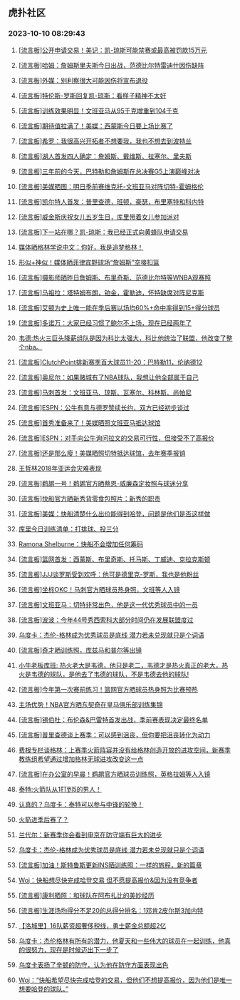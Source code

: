 ## 虎扑社区 
### 2023-10-10 08:29:43

1. [[流言板]公开申请交易！美记：凯-琼斯可能禁赛或最高被罚款15万元](https://bbs.hupu.com/62407286.html)

2. [[流言板]哈姆：詹姆斯里夫斯今日出战，范德比尔特雷迪什因伤缺阵](https://bbs.hupu.com/62407679.html)

3. [[流言板]外媒：别利察很大可能因伤将宣布退役](https://bbs.hupu.com/62407002.html)

4. [[流言板]特伦斯-罗斯回复凯-琼斯：看样子精神不太好](https://bbs.hupu.com/62407474.html)

5. [[流言板]训练效果明显！文班亚马从95千克增重到104千克](https://bbs.hupu.com/62407013.html)

6. [[流言板]期待值拉满了！美媒：西蒙斯今日要上场比赛了](https://bbs.hupu.com/62406546.html)

7. [[流言板]希罗：我很高兴开拓者不想要我，我也不想去到波特兰](https://bbs.hupu.com/62405270.html)

8. [[流言板]湖人首发四人确定：詹姆斯、戴维斯、拉塞尔、里夫斯](https://bbs.hupu.com/62407758.html)

9. [[流言板]三年前的今天，巴特勒和詹姆斯在总决赛G5上演巅峰对决](https://bbs.hupu.com/62403040.html)

10. [[流言板]美媒晒图：明日季前赛维克托-文班亚马对阵切特-霍姆格伦](https://bbs.hupu.com/62403028.html)

11. [[流言板]凯尔特人首发：普里查德，班顿，豪瑟，布里塞特和科内特](https://bbs.hupu.com/62407514.html)

12. [[流言板]威金斯庆祝女儿五岁生日，库里带着女儿参加派对](https://bbs.hupu.com/62407166.html)

13. [[流言板]下一站在哪？凯-琼斯：我已经正式向黄蜂队申请交易](https://bbs.hupu.com/62406981.html)

14. [媒体晒格林学说中文：你好，我是追梦格林！](https://bbs.hupu.com/62407334.html)

15. [形似+神似！媒体晒菲律宾野球场“詹姆斯”空接扣篮](https://bbs.hupu.com/62407371.html)

16. [[流言板]摄影师晒昨日詹姆斯、布里奇斯、范德比尔特等WNBA观赛照](https://bbs.hupu.com/62407495.html)

17. [[流言板]马祖拉：塔特姆布朗，铂金，霍勒迪，怀特缺席对阵尼克斯](https://bbs.hupu.com/62407202.html)

18. [[流言板]艾顿为史上唯一能在季后赛以场均60%+命中率得到15+得分球员](https://bbs.hupu.com/62407830.html)

19. [[流言板]多诺万：大家已经习惯了鲍尔不上场，现在已经两年了](https://bbs.hupu.com/62407769.html)

20. [韦德:热火三巨头降薪组队是因为科比太强大，科比他统治了联盟，他改变了整个nba。](https://bbs.hupu.com/62400843.html)

21. [[流言板]ClutchPoint排新赛季百大球员11-20：巴特勒11，伦纳德12](https://bbs.hupu.com/62406343.html)

22. [[流言板]奥尼尔：如果赌城有了NBA球队，我想让他全部属于自己](https://bbs.hupu.com/62407338.html)

23. [[流言板]马刺首发：文班亚马、琼斯、瓦塞尔、科林斯、尚帕尼](https://bbs.hupu.com/62407916.html)

24. [[流言板]ESPN：公牛有意与德罗赞续长约，双方已经初步谈过](https://bbs.hupu.com/62407827.html)

25. [[流言板]首秀准备来了！美媒晒照文班亚马抵达球馆](https://bbs.hupu.com/62407248.html)

26. [[流言板]ESPN：对手向公牛询问拉文的交易可行性，但接受不了高报价](https://bbs.hupu.com/62407717.html)

27. [[流言板]还是那么瘦！美媒晒照切特抵达球馆，去年赛季报销](https://bbs.hupu.com/62407406.html)

28. [王哲林2018年亚运会灾难表现](https://bbs.hupu.com/62400772.html)

29. [[流言板]鹈鹕一号！鹈鹕官方晒蔡恩-威廉森定妆照与球迷分享](https://bbs.hupu.com/62407449.html)

30. [[流言板]快船官方晒新秀背零食包照片：新秀的职责](https://bbs.hupu.com/62407683.html)

31. [[流言板]美媒：快船清楚什么出价能得到哈登，问题是他们是否这样做](https://bbs.hupu.com/62406949.html)

32. [库里今日训练清单：打排球、投三分](https://bbs.hupu.com/62407122.html)

33. [Ramona Shelburne：快船不会增加任何筹码](https://bbs.hupu.com/62407367.html)

34. [[流言板]篮网首发：西蒙斯、布里奇斯、托马斯、丁威迪、克拉克斯顿](https://bbs.hupu.com/62407922.html)

35. [[流言板]JJJ谈罗斯受到欢呼：他可是德里克-罗斯，我也是他粉丝](https://bbs.hupu.com/62405530.html)

36. [[流言板]坐标OKC！马刺官方晒球员热身照，文班等人入镜](https://bbs.hupu.com/62407486.html)

37. [[流言板]文班亚马：切特非常出色，他是这一代优秀球员中的一员](https://bbs.hupu.com/62407483.html)

38. [[流言板]波波：今年44号秀西索科大部分时间仍在发展联盟度过](https://bbs.hupu.com/62407529.html)

39. [乌度卡：杰伦-格林成为优秀球员是底线 潜力若未兑现就只是个词语](https://bbs.hupu.com/62407440.html)

40. [[流言板]奇才晒训练照，库兹马和普尔等出镜](https://bbs.hupu.com/62407526.html)

41. [小牛老板库班: 热火老大是韦德，他只是老二，韦德才是热火真正的老大，热火是韦德的球队，是他去了韦德的球队，不是韦德去他的球队!](https://bbs.hupu.com/62407737.html)

42. [[流言板]今年第一次赛前练习！篮网官方晒球员热身照为比赛预热](https://bbs.hupu.com/62407463.html)

43. [主场优势！NBA官方晒东契奇在皇马俱乐部训练集锦](https://bbs.hupu.com/62407359.html)

44. [[流言板]锡伯杜：布伦森&巴雷特首发出战，季前赛表现决定最终名单](https://bbs.hupu.com/62407224.html)

45. [[流言板]普里查德谈上赛季：可以感到沮丧，但你要把沮丧转化为动力](https://bbs.hupu.com/62407643.html)

46. [费根专栏谈格林：上赛季火箭阵容并没有给格林创造开放的进攻空间，新赛季教练组希望通过增加格林无球进攻改变这一点](https://bbs.hupu.com/62407279.html)

47. [[流言板]在办公室的早晨！鹈鹕官方晒球员训练照，英格拉姆等人入镜](https://bbs.hupu.com/62407539.html)

48. [泰特:火箭队从1打到5的男人！](https://bbs.hupu.com/62407751.html)

49. [认真的？乌度卡：泰特可以参与中锋的轮换！](https://bbs.hupu.com/62407175.html)

50. [火箭进季后赛了？](https://bbs.hupu.com/62407430.html)

51. [兰代尔：新赛季你会看到申京在防守端有巨大的进步](https://bbs.hupu.com/62407454.html)

52. [乌度卡：杰伦-格林成为优秀球员是底线 潜力若未兑现就只是个词语](https://bbs.hupu.com/62407041.html)

53. [[流言板]加油！斯特鲁斯更新INS晒训练照：一样的旅程，新的篇章](https://bbs.hupu.com/62407934.html)

54. [Woj：快船想尽快完成哈登交易 但不愿提高报价&因为没有竞争者](https://bbs.hupu.com/62407414.html)

55. [[流言板]康利晒照：和球队在阿布扎比的美妙经历](https://bbs.hupu.com/62407563.html)

56. [[流言板]生涯场均得分不足20的总得分排名：1邓肯2皮尔斯3加内特](https://bbs.hupu.com/62404478.html)

57. [【洛城里】16队薪资超奢侈税线，勇士薪金总额超2亿](https://bbs.hupu.com/62398980.html)

58. [乌度卡：杰伦格林有所有的潜力，他夏天和一些伟大的球员在一起训练，他真的很努力，现在是时候迈出下一步了](https://bbs.hupu.com/62407412.html)

59. [乌度卡表扬了辛顿的防守，认为他在防守方面表现出色](https://bbs.hupu.com/62407394.html)

60. [Woj：“快船希望尽快完成哈登的交易，但他们不想提高报价，因为他们是唯一想要哈登的球队。”](https://bbs.hupu.com/62407143.html)

